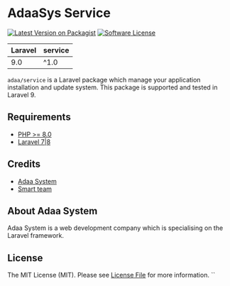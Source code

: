 # AdaaSys Service

[![Latest Version on Packagist](https://img.shields.io/packagist/v/adaa/service.svg?style=flat-square)](https://packagist.org/packages/Adaa/service)
[![Software License](https://img.shields.io/badge/license-MIT-brightgreen.svg?style=flat-square)](LICENSE.md)

| **Laravel** |  **service** |
|-------------|---|
| 9.0         | ^1.0 |

`adaa/service` is a Laravel package which manage your application installation and update system. This package is
supported and tested in Laravel 9.

## Requirements

- [PHP >= 8.0](http://php.net/)
- [Laravel 7|8](https://github.com/laravel/framework)

## Credits

- [Adaa System](https://adaa.sd)
- [Smart team](https://smart.sd)

## About Adaa System

Adaa System is a web development company which is specialising on the Laravel framework.

## License

The MIT License (MIT). Please see [License File](LICENSE.md) for more information.
``